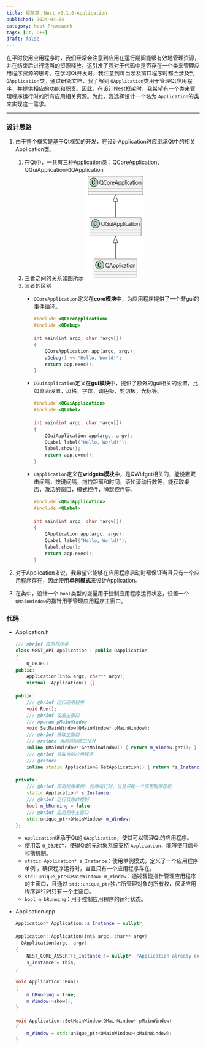 ```yaml
---
title: 框架篇：Nest v0.1.0-Application
published: 2024-04-04
category: Nest Framework
tags: [Qt, C++]
draft: false
---
```

在平时使用应用程序时，我们经常会注意到应用在运行期间能够有效地管理资源，并在结束后进行适当的资源释放。这引发了我对于代码中是否存在一个类来管理应用程序资源的思考。在学习Qt开发时，我注意到每当涉及窗口程序时都会涉及到 `QApplication`类。通过研究文档，我了解到 `QApplication`类用于管理Qt应用程序，并提供相应的功能和职责。因此，在设计Nest框架时，我希望有一个类来管理程序运行时的所有应用相关资源。为此，我选择设计一个名为 `Application`的类来实现这一需求。

---

### 设计思路

1. 由于整个框架是基于Qt框架的开发，在设计Application时应继承Qt中的相关Application类。

   1. 在Qt中，一共有三种Application类：QCoreApplication、QGuiApplication和QApplication
   2. 三者之间的关系如图所示
      ![QApplication关系](QApplication.png)
   3. 三者的区别
      - `QCoreApplication`定义在**core模块**中，为应用程序提供了一个非gui的事件循环。

        ```cpp
        #include <QCoreApplication>
        #include <QDebug>

        int main(int argc, char *argv[]) 
        {
            QCoreApplication app(argc, argv);
            qDebug() << "Hello, World!";
            return app.exec();
        }
        ```

      - `QGuiApplication`定义在**gui模块**中，提供了额外的gui相关的设置，比如桌面设置，风格，字体，调色板，剪切板，光标等。

        ```cpp
        #include <QGuiApplication>
        #include <QLabel>

        int main(int argc, char *argv[]) 
        {
            QGuiApplication app(argc, argv);
            QLabel label("Hello, World!");
            label.show();
            return app.exec();
        }
        ```

      - `QApplication`定义在**widgets模块**中，是QWidget相关的，能设置双击间隔，按键间隔，拖拽距离和时间，滚轮滚动行数等，能获取桌面，激活的窗口，模式控件，弹跳控件等。

        ```cpp
        #include <QGuiApplication>
        #include <QLabel>

        int main(int argc, char *argv[]) 
        {
            QApplication app(argc, argv);
            QLabel label("Hello, World!");
            label.show();
            return app.exec();
        }
        ```

2. 对于Application来说，我希望它能够在应用程序启动时都保证当且只有一个应用程序存在，因此使用**单例模式**来设计Application。
3. 在类中，设计一个 `bool`类型的变量用于控制应用程序运行状态，设置一个 `QMainWindow`的指针用于管理应用程序主窗口。

### 代码

- Application.h

  ```cpp
  /// @brief 应用程序类
  class NEST_API Application : public QApplication
  {
      Q_OBJECT
  public:
      Application(int& argc, char** argv);
      virtual ~Application() {}

  public:
      /// @brief 运行应用程序
      void Run();
      /// @brief 设置主窗口
      /// @param pMainWindow 
      void SetMainWindow(QMainWindow* pMainWindow);
      /// @brief 获取主窗口
      /// @return 当前活动窗口指针
      inline QMainWindow* GetMainWindow() { return m_Window.get(); }
      /// @brief 获取当前应用程序
      /// @return 
      inline static Application& GetApplication() { return *s_Instance; }

  private:
      /// @brief 应用程序单例: 程序运行时，当且只能一个应用程序存在
      static Application* s_Instance;
      /// @brief 运行状态的控制
      bool m_bRunning = false;
      /// @brief 应用程序主窗口
      std::unique_ptr<QMainWindow> m_Window;
  };
  ```

  - `Application`继承于Qt的 `QApplication`，使其可以管理Qt的应用程序。
  - 使用宏 `Q_OBJECT`，使得Qt的元对象系统支持 `Application`，能够使用信号和槽机制。
  - `static Application* s_Instance`：使用单例模式，定义了一个应用程序单例 ，确保程序运行时，当且只有一个应用程序存在。
  - `std::unique_ptr<QMainWindow> m_Window`：通过智能指针管理应用程序的主窗口，且通过 `std::unique_ptr`独占所管理对象的所有权，保证应用程序运行时只有一个主窗口。
  - `bool m_bRunning`：用于控制应用程序的运行状态。
- Application.cpp

  ```cpp
  Application* Application::s_Instance = nullptr;

  Application::Application(int& argc, char** argv)
  : QApplication(argc, argv)
  {
      NEST_CORE_ASSERT(s_Instance != nullptr, "Application already exists!");
      s_Instance = this;
  }

  void Application::Run()
  {
      m_bRunning = true;
      m_Window->show();
  }

  void Application::SetMainWindow(QMainWindow* pMainWindow)
  {
      m_Window = std::unique_ptr<QMainWindow>(pMainWindow);
  }
  ```
